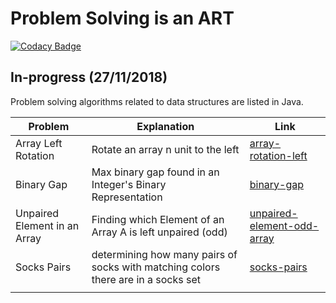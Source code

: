 # Problem Solving is an ART

[![Codacy Badge](https://api.codacy.com/project/badge/Grade/27c9bea139254d19be248e8779adb252)](https://app.codacy.com/app/yasserkabbout/problem-solving-algorithms?utm_source=github.com&utm_medium=referral&utm_content=yasserkabbout/problem-solving-algorithms&utm_campaign=Badge_Grade_Dashboard)

## In-progress (27/11/2018)

Problem solving algorithms related to data structures are listed in Java.

| Problem       | Explanation         | Link                        |
| ------------- | ------------------- | ---------------------       |
| Array Left Rotation          | Rotate an array n unit to the left  |                             [array-rotation-left](https://github.com/yasserkabbout/problem-solving-algorithms/blob/master/array-rotation-left/array-rotation-left.java)|
| Binary Gap         | Max binary gap found in an Integer's Binary Representation               |  [binary-gap](https://github.com/yasserkabbout/problem-solving-algorithms/tree/master/binary-gap)                            | 
| Unpaired Element in an Array       | Finding which Element of an Array A is left unpaired (odd)                | [unpaired-element-odd-array](https://github.com/yasserkabbout/problem-solving-algorithms/tree/master/unpaired-element-odd-array)                             | 
| Socks Pairs        |  determining how many pairs of socks with matching colors there are in a socks set | [socks-pairs](https://github.com/yasserkabbout/problem-solving-algorithms/tree/master/socks-pairs)                            |
|         |          |                                 |
